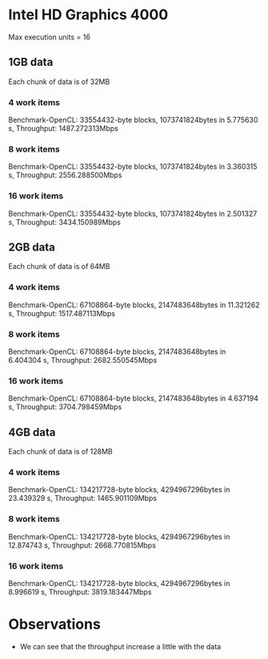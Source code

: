 # Intel HD Graphics 4000
Max execution units = 16

## 1GB data
Each chunk of data is of 32MB
### 4 work items
Benchmark-OpenCL: 33554432-byte blocks, 1073741824bytes in 5.775630 s, Throughput: 1487.272313Mbps
### 8 work items
Benchmark-OpenCL: 33554432-byte blocks, 1073741824bytes in 3.360315 s, Throughput: 2556.288500Mbps
### 16 work items
Benchmark-OpenCL: 33554432-byte blocks, 1073741824bytes in 2.501327 s, Throughput: 3434.150989Mbps

## 2GB data
Each chunk of data is of 64MB
### 4 work items
Benchmark-OpenCL: 67108864-byte blocks, 2147483648bytes in 11.321262 s, Throughput: 1517.487113Mbps
### 8 work items
Benchmark-OpenCL: 67108864-byte blocks, 2147483648bytes in 6.404304 s, Throughput: 2682.550545Mbps
### 16 work items
Benchmark-OpenCL: 67108864-byte blocks, 2147483648bytes in 4.637194 s, Throughput: 3704.798459Mbps

## 4GB data
Each chunk of data is of 128MB
### 4 work items
Benchmark-OpenCL: 134217728-byte blocks, 4294967296bytes in 23.439329 s, Throughput: 1465.901109Mbps
### 8 work items
Benchmark-OpenCL: 134217728-byte blocks, 4294967296bytes in 12.874743 s, Throughput: 2668.770815Mbps
### 16 work items
Benchmark-OpenCL: 134217728-byte blocks, 4294967296bytes in 8.996619 s, Throughput: 3819.183447Mbps

# Observations
* We can see that the throughput increase a little with the data